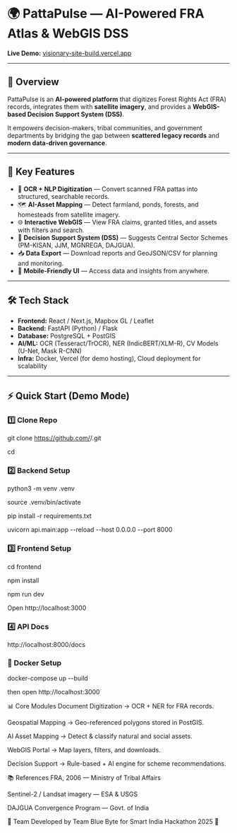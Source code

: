 # 🌍 PattaPulse — AI-Powered FRA Atlas & WebGIS DSS

**Live Demo:** [visionary-site-build.vercel.app](https://visionary-site-build.vercel.app/)

---

## 📖 Overview
PattaPulse is an **AI-powered platform** that digitizes Forest Rights Act (FRA) records, integrates them with **satellite imagery**, and provides a **WebGIS-based Decision Support System (DSS)**.  

It empowers decision-makers, tribal communities, and government departments by bridging the gap between **scattered legacy records** and **modern data-driven governance**.

---

## 🚀 Key Features
- 📑 **OCR + NLP Digitization** — Convert scanned FRA pattas into structured, searchable records.  
- 🗺️ **AI-Asset Mapping** — Detect farmland, ponds, forests, and homesteads from satellite imagery.  
- 🌐 **Interactive WebGIS** — View FRA claims, granted titles, and assets with filters and search.  
- 🧠 **Decision Support System (DSS)** — Suggests Central Sector Schemes (PM-KISAN, JJM, MGNREGA, DAJGUA).  
- 📥 **Data Export** — Download reports and GeoJSON/CSV for planning and monitoring.  
- 📱 **Mobile-Friendly UI** — Access data and insights from anywhere.  

---

## 🛠️ Tech Stack
- **Frontend:** React / Next.js, Mapbox GL / Leaflet  
- **Backend:** FastAPI (Python) / Flask  
- **Database:** PostgreSQL + PostGIS  
- **AI/ML:** OCR (Tesseract/TrOCR), NER (IndicBERT/XLM-R), CV Models (U-Net, Mask R-CNN)  
- **Infra:** Docker, Vercel (for demo hosting), Cloud deployment for scalability  

---

## ⚡ Quick Start (Demo Mode)

### 1️⃣ Clone Repo
git clone https://github.com/<your-org>/<repo>.git

cd <repo>

### 2️⃣ Backend Setup
python3 -m venv .venv

source .venv/bin/activate

pip install -r requirements.txt

uvicorn api.main:app --reload --host 0.0.0.0 --port 8000

### 3️⃣ Frontend Setup
cd frontend

npm install

npm run dev

Open http://localhost:3000

### 4️⃣ API Docs
http://localhost:8000/docs

### 🐳 Docker Setup
docker-compose up --build

then open http://localhost:3000

📊 Core Modules
Document Digitization → OCR + NER for FRA records.

Geospatial Mapping → Geo-referenced polygons stored in PostGIS.

AI Asset Mapping → Detect & classify natural and social assets.

WebGIS Portal → Map layers, filters, and downloads.

Decision Support → Rule-based + AI engine for scheme recommendations.


📚 References
FRA, 2006 — Ministry of Tribal Affairs

Sentinel-2 / Landsat imagery — ESA & USGS

DAJGUA Convergence Program — Govt. of India


👥 Team
Developed by Team Blue Byte for Smart India Hackathon 2025 🚀
